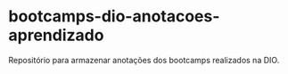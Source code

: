 # bootcamps-dio-anotacoes-aprendizado
Repositório para armazenar anotações dos bootcamps realizados na DIO.
